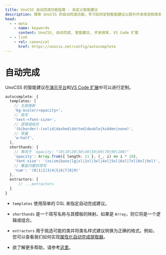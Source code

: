 ```yaml
---
title: UnoCSS 自动完成功能指南 - 自定义智能建议
description: 探索 UnoCSS 的自动完成功能，学习如何定制智能建议以提升开发体验和效率。
head:
  - - meta
    - name: keywords
      content: UnoCSS, 自动完成, 智能建议, 开发效率, VS Code 扩展
  - - link
    - rel: canonical
      href: https://unocss.net/config/autocomplete
---
```


# 自动完成

UnoCSS 的智能建议在<a href="https://unocss.dev/play/" target="_blank" rel="noreferrer">演示平台</a>和[VS Code 扩展](/integrations/vscode)中可以进行定制。

```ts
autocomplete: {
  templates: [
    // 主题推断
    'bg-$color/<opacity>',
    // 简写
    'text-<font-size>',
    // 逻辑或组合
    '(b|border)-(solid|dashed|dotted|double|hidden|none)',
    // 常量
    'w-half',
  ],
  shorthands: {
    // 等同于 `opacity: "(0|10|20|30|40|50|60|70|90|100)"`
    'opacity': Array.from({ length: 11 }, (_, i) => i * 10),
    'font-size': '(xs|sm|base|lg|xl|2xl|3xl|4xl|5xl|6xl|7xl|8xl|9xl)',
    // 覆盖内置的简写
    'num': '(0|1|2|3|4|5|6|7|8|9)'
  },
  extractors: [
      // ...extractors
  ]
}
```

- `templates` 使用简单的 DSL 来指定自动完成建议。

- `shorthands` 是一个简写名称与其模板的映射。如果是 `Array`，则它将是一个逻辑或组合。

- `extractors` 用于挑选可能的类并将类名样式建议转换为正确的格式。例如，您可以查看我们如何实现[属性化自动完成提取器](https://github.com/unocss/unocss/blob/main/packages/preset-attributify/src/autocomplete.ts)。

- 欲了解更多帮助，请参考[这里](/tools/autocomplete)。

